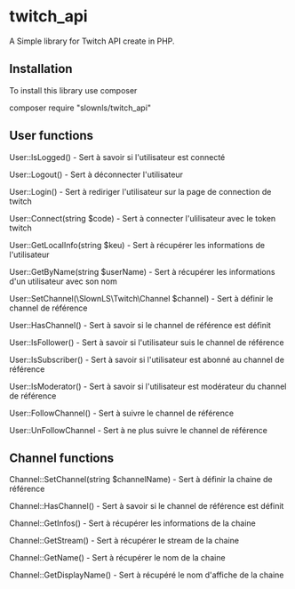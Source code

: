 # twitch_api
A Simple library for Twitch API create in PHP.

## Installation 
To install this library use composer

composer require "slownls/twitch_api"

## User functions

User::IsLogged() - Sert à savoir si l'utilisateur est connecté

User::Logout() - Sert à déconnecter l'utilisateur

User::Login() - Sert à rediriger l'utilisateur sur la page de connection de twitch

User::Connect(string $code) - Sert à connecter l'ulilisateur avec le token twitch

User::GetLocalInfo(string $keu) - Sert à récupérer les informations de l'utilisateur

User::GetByName(string $userName) - Sert à récupérer les informations d'un utilisateur avec son nom


User::SetChannel(\SlownLS\Twitch\Channel $channel) - Sert à définir le channel de référence

User::HasChannel() - Sert à savoir si le channel de référence est définit

User::IsFollower() - Sert à savoir si l'utilisateur suis le channel de référence

User::IsSubscriber() - Sert à savoir si l'utilisateur est abonné au channel de référence

User::IsModerator() - Sert à savoir si l'utilisateur est modérateur du channel de référence

User::FollowChannel() - Sert à suivre le channel de référence

User::UnFollowChannel - Sert à ne plus suivre le channel de référence


## Channel functions

Channel::SetChannel(string $channelName) - Sert à définir la chaine de référence

Channel::HasChannel() - Sert à savoir si le channel de référence est définit

Channel::GetInfos() - Sert à récupérer les informations de la chaine

Channel::GetStream() - Sert à récupérer le stream de la chaine

Channel::GetName() - Sert à récupérer le nom de la chaine

Channel::GetDisplayName() - Sert à récupéré le nom d'affiche de la chaine
